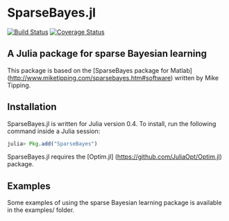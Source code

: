 # SparseBayes.jl

[![Build Status](https://travis-ci.org/irustandi/SparseBayes.jl.svg?branch=master)](https://travis-ci.org/irustandi/SparseBayes.jl) [![Coverage Status](https://coveralls.io/repos/irustandi/SparseBayes.jl/badge.svg?branch=master)](https://coveralls.io/r/irustandi/SparseBayes.jl?branch=master)

A Julia package for sparse Bayesian learning
--------------------------------------------

This package is based on the [SparseBayes package for Matlab] (http://www.miketipping.com/sparsebayes.htm#software) written by Mike Tipping.

## Installation

SparseBayes.jl is written for Julia version 0.4. To install, run the following command inside a Julia session:

```julia
julia> Pkg.add("SparseBayes")
```

SparseBayes.jl requires the [Optim.jl] (https://github.com/JuliaOpt/Optim.jl) package.

## Examples

Some examples of using the sparse Bayesian learning package is available in the examples/ folder.
